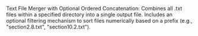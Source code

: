 Text File Merger with Optional Ordered Concatenation: Combines all .txt files within a specified directory into a single output file.
Includes an optional filtering mechanism to sort files numerically based on a prefix (e.g., "section2.8.txt", "section10.2.txt").
